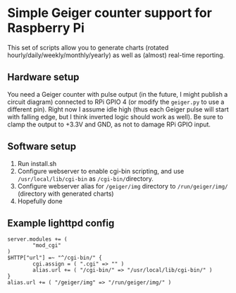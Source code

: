 # Simple Geiger counter support for Raspberry Pi 
This set of scripts allow you to generate charts (rotated hourly/daily/weekly/monthly/yearly) as well as (almost) real-time reporting.
## Hardware setup
You need a Geiger counter with pulse output (in the future, I might publish a circuit diagram) connected to RPi GPIO 4 (or modify the `geiger.py` to use a different pin). Right now I assume idle high (thus each Geiger pulse will start with falling edge, but I think inverted logic should work as well). Be sure to clamp the output to +3.3V and GND, as not to damage RPi GPIO input.
## Software setup
1. Run install.sh
2. Configure webserver to enable cgi-bin scripting, and use `/usr/local/lib/cgi-bin` as `/cgi-bin/`directory.
3. Configure webserver alias for `/geiger/img` directory to `/run/geiger/img/` (directory with generated charts)
4. Hopefully done

## Example lighttpd config
```
server.modules += (
        "mod_cgi"
)
$HTTP["url"] =~ "^/cgi-bin/" {
        cgi.assign = ( ".cgi" => "" )
        alias.url += ( "/cgi-bin/" => "/usr/local/lib/cgi-bin/" )
}
alias.url += ( "/geiger/img" => "/run/geiger/img/" )
```
